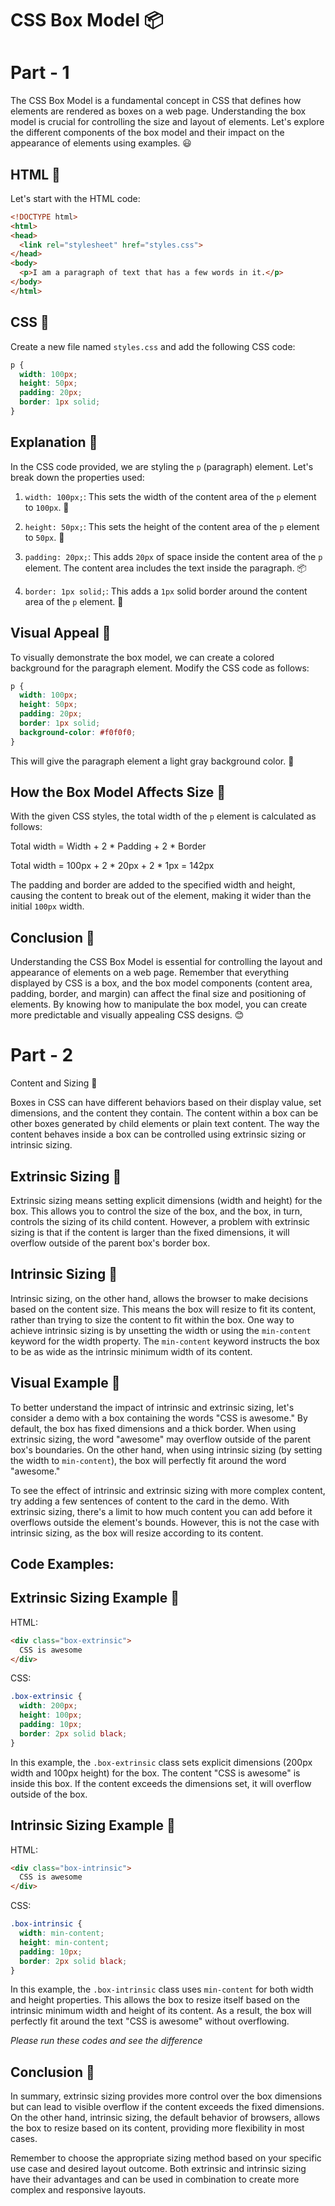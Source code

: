 # CSS Box Model 📦
# Part - 1
The CSS Box Model is a fundamental concept in CSS that defines how elements are rendered as boxes on a web page. Understanding the box model is crucial for controlling the size and layout of elements. Let's explore the different components of the box model and their impact on the appearance of elements using examples. 😃

## HTML 📝

Let's start with the HTML code:

```html
<!DOCTYPE html>
<html>
<head>
  <link rel="stylesheet" href="styles.css">
</head>
<body>
  <p>I am a paragraph of text that has a few words in it.</p>
</body>
</html>
```

## CSS 🎨

Create a new file named `styles.css` and add the following CSS code:

```css
p {
  width: 100px;
  height: 50px;
  padding: 20px;
  border: 1px solid;
}
```

## Explanation 🧐

In the CSS code provided, we are styling the `p` (paragraph) element. Let's break down the properties used:

1. `width: 100px;`: This sets the width of the content area of the `p` element to `100px`. 📏

2. `height: 50px;`: This sets the height of the content area of the `p` element to `50px`. 📐

3. `padding: 20px;`: This adds `20px` of space inside the content area of the `p` element. The content area includes the text inside the paragraph. 📦

4. `border: 1px solid;`: This adds a `1px` solid border around the content area of the `p` element. 🚧

## Visual Appeal 🌈

To visually demonstrate the box model, we can create a colored background for the paragraph element. Modify the CSS code as follows:

```css
p {
  width: 100px;
  height: 50px;
  padding: 20px;
  border: 1px solid;
  background-color: #f0f0f0;
}
```

This will give the paragraph element a light gray background color. 🎨




## How the Box Model Affects Size 📐

With the given CSS styles, the total width of the `p` element is calculated as follows:

Total width = Width + 2 * Padding + 2 * Border

Total width = 100px + 2 * 20px + 2 * 1px = 142px

The padding and border are added to the specified width and height, causing the content to break out of the element, making it wider than the initial `100px` width.

## Conclusion 🏁

Understanding the CSS Box Model is essential for controlling the layout and appearance of elements on a web page. Remember that everything displayed by CSS is a box, and the box model components (content area, padding, border, and margin) can affect the final size and positioning of elements. By knowing how to manipulate the box model, you can create more predictable and visually appealing CSS designs. 😊



# Part - 2
Content and Sizing 📐

Boxes in CSS can have different behaviors based on their display value, set dimensions, and the content they contain. The content within a box can be other boxes generated by child elements or plain text content. The way the content behaves inside a box can be controlled using extrinsic sizing or intrinsic sizing.

## Extrinsic Sizing 🔲

Extrinsic sizing means setting explicit dimensions (width and height) for the box. This allows you to control the size of the box, and the box, in turn, controls the sizing of its child content. However, a problem with extrinsic sizing is that if the content is larger than the fixed dimensions, it will overflow outside of the parent box's border box.

## Intrinsic Sizing 📏

Intrinsic sizing, on the other hand, allows the browser to make decisions based on the content size. This means the box will resize to fit its content, rather than trying to size the content to fit within the box. One way to achieve intrinsic sizing is by unsetting the width or using the `min-content` keyword for the width property. The `min-content` keyword instructs the box to be as wide as the intrinsic minimum width of its content.

## Visual Example 🌼

To better understand the impact of intrinsic and extrinsic sizing, let's consider a demo with a box containing the words "CSS is awesome." By default, the box has fixed dimensions and a thick border. When using extrinsic sizing, the word "awesome" may overflow outside of the parent box's boundaries. On the other hand, when using intrinsic sizing (by setting the width to `min-content`), the box will perfectly fit around the word "awesome."

To see the effect of intrinsic and extrinsic sizing with more complex content, try adding a few sentences of content to the card in the demo. With extrinsic sizing, there's a limit to how much content you can add before it overflows outside the element's bounds. However, this is not the case with intrinsic sizing, as the box will resize according to its content.



## Code Examples:

## Extrinsic Sizing Example 📏

HTML:
```html
<div class="box-extrinsic">
  CSS is awesome
</div>
```

CSS:
```css
.box-extrinsic {
  width: 200px;
  height: 100px;
  padding: 10px;
  border: 2px solid black;
}
```

In this example, the `.box-extrinsic` class sets explicit dimensions (200px width and 100px height) for the box. The content "CSS is awesome" is inside this box. If the content exceeds the dimensions set, it will overflow outside of the box.

## Intrinsic Sizing Example 📐

HTML:
```html
<div class="box-intrinsic">
  CSS is awesome
</div>
```

CSS:
```css
.box-intrinsic {
  width: min-content;
  height: min-content;
  padding: 10px;
  border: 2px solid black;
}
```

In this example, the `.box-intrinsic` class uses `min-content` for both width and height properties. This allows the box to resize itself based on the intrinsic minimum width and height of its content. As a result, the box will perfectly fit around the text "CSS is awesome" without overflowing.

_Please run these codes and see the difference_

## Conclusion 🏁

In summary, extrinsic sizing provides more control over the box dimensions but can lead to visible overflow if the content exceeds the fixed dimensions. On the other hand, intrinsic sizing, the default behavior of browsers, allows the box to resize based on its content, providing more flexibility in most cases.

Remember to choose the appropriate sizing method based on your specific use case and desired layout outcome. Both extrinsic and intrinsic sizing have their advantages and can be used in combination to create more complex and responsive layouts.
